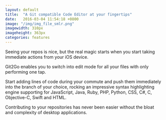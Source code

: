 ```yaml
---
layout: default
title:  "A Git compatible Code Editor at your fingertips"
date:   2016-03-04 11:54:18 +0800
image: "/img/img_file_smlr.png"
imagewidth: 310px
imageheight: 363px
categories: features
---
```


Seeing your repos is nice, but the real magic starts when you start taking immediate actions from your iOS device.

Git2Go enables you to switch into edit mode for all your files with only performing one tap.

Start adding lines of code during your commute and push them immediately into the branch of your choice, rocking an impressive syntax highlighting engine supporting for JavaScript, Java, Ruby, PHP,
    Python, CSS, C#‚ C, Objective-C, Swift and HTML.

Contributing to your repositories has never been easier without the bloat and complexity of desktop applications.
